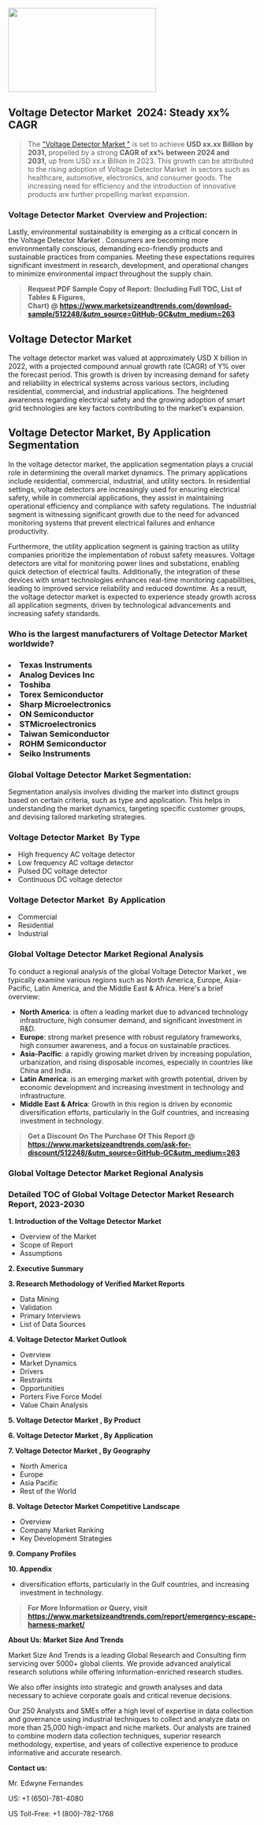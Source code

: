 <p><img class="alignnone size-medium wp-image-20088" src="https://ffe5etoiles.com/wp-content/uploads/2024/12/MST1-300x171.png" alt="" width="300" height="171" /></p><h2 id="ember46" class="ember-view reader-text-block__heading-2">Voltage Detector Market &nbsp;2024: Steady&nbsp;xx% CAGR</h2><blockquote id="ember47" class="ember-view reader-text-block__blockquote">The&nbsp;<a class="app-aware-link " href="https://www.marketsizeandtrends.com/download-sample/512248/&utm_source=GitHub-GC&utm_medium=263" target="_blank" data-test-app-aware-link="">"Voltage Detector Market "</a>&nbsp;is set to achieve&nbsp;<strong>USD&nbsp;xx.xx&nbsp;Billion by 2031,</strong>&nbsp;propelled by a strong&nbsp;<strong>CAGR of&nbsp;xx% between 2024 and 2031,</strong>&nbsp;up from USD xx.x Billion in 2023. This growth can be attributed to the rising adoption of&nbsp;Voltage Detector Market &nbsp;in sectors such as healthcare, automotive, electronics, and consumer goods. The increasing need for efficiency and the introduction of innovative products are further propelling market expansion.</blockquote><h3 id="ember48" class="ember-view reader-text-block__heading-3">Voltage Detector Market &nbsp;Overview and Projection:</h3><p id="ember49" class="ember-view reader-text-block__paragraph">Lastly, environmental sustainability is emerging as a critical concern in the&nbsp;Voltage Detector Market . Consumers are becoming more environmentally conscious, demanding eco-friendly products and sustainable practices from companies. Meeting these expectations requires significant investment in research, development, and operational changes to minimize environmental impact throughout the supply chain.</p><blockquote id="ember50" class="ember-view reader-text-block__blockquote"><strong>Request PDF Sample Copy of Report: (Including Full TOC, List of Tables &amp; Figures, Chart)&nbsp;@&nbsp;<strong><a href="https://www.marketsizeandtrends.com/download-sample/512248/&utm_source=GitHub-GC&utm_medium=263" target="_blank">https://www.marketsizeandtrends.com/download-sample/512248/&utm_source=GitHub-GC&utm_medium=263</a></strong></strong></blockquote><h3 class=""> <h2>Voltage Detector Market</h2><p>The voltage detector market was valued at approximately USD X billion in 2022, with a projected compound annual growth rate (CAGR) of Y% over the forecast period. This growth is driven by increasing demand for safety and reliability in electrical systems across various sectors, including residential, commercial, and industrial applications. The heightened awareness regarding electrical safety and the growing adoption of smart grid technologies are key factors contributing to the market's expansion.</p><h2>Voltage Detector Market, By Application Segmentation</h2><p>In the voltage detector market, the application segmentation plays a crucial role in determining the overall market dynamics. The primary applications include residential, commercial, industrial, and utility sectors. In residential settings, voltage detectors are increasingly used for ensuring electrical safety, while in commercial applications, they assist in maintaining operational efficiency and compliance with safety regulations. The industrial segment is witnessing significant growth due to the need for advanced monitoring systems that prevent electrical failures and enhance productivity.</p><p>Furthermore, the utility application segment is gaining traction as utility companies prioritize the implementation of robust safety measures. Voltage detectors are vital for monitoring power lines and substations, enabling quick detection of electrical faults. Additionally, the integration of these devices with smart technologies enhances real-time monitoring capabilities, leading to improved service reliability and reduced downtime. As a result, the voltage detector market is expected to experience steady growth across all application segments, driven by technological advancements and increasing safety standards.</p></h3><h3 id="" class="">Who is the largest manufacturers of&nbsp;Voltage Detector Market worldwide?</h3><h3 class=""></Li><Li>Texas Instruments</Li><Li> Analog Devices Inc</Li><Li> Toshiba</Li><Li> Torex Semiconductor</Li><Li> Sharp Microelectronics</Li><Li> ON Semiconductor</Li><Li> STMicroelectronics</Li><Li> Taiwan Semiconductor</Li><Li> ROHM Semiconductor</Li><Li> Seiko Instruments</h3><h3 id="ember53" class="ember-view reader-text-block__heading-3">Global&nbsp;Voltage Detector Market Segmentation:</h3><p id="ember54" class="ember-view reader-text-block__paragraph">Segmentation analysis involves dividing the market into distinct groups based on certain criteria, such as type and application. This helps in understanding the market dynamics, targeting specific customer groups, and devising tailored marketing strategies.</p><h3 id="" class="">Voltage Detector Market &nbsp;By Type</h3><p></Li><Li>High frequency AC voltage detector</Li><Li> Low frequency AC voltage detector</Li><Li> Pulsed DC voltage detector</Li><Li> Continuous DC voltage detector</p><h3 id="" class="">Voltage Detector Market &nbsp;By Application</h3><p class=""></Li><Li>Commercial</Li><Li> Residential</Li><Li> Industrial</p><h3 id="ember62" class="ember-view reader-text-block__heading-3">Global Voltage Detector Market Regional Analysis</h3><p id="ember63" class="ember-view reader-text-block__paragraph">To conduct a regional analysis of the global Voltage Detector Market , we typically examine various regions such as North America, Europe, Asia-Pacific, Latin America, and the Middle East &amp; Africa. Here's a brief overview:</p><ul><li><strong>North America</strong>: is often a leading market due to advanced technology infrastructure, high consumer demand, and significant investment in R&amp;D.</li><li><strong>Europe</strong>: strong market presence with robust regulatory frameworks, high consumer awareness, and a focus on sustainable practices.</li><li><strong>Asia-Pacific</strong>: a rapidly growing market driven by increasing population, urbanization, and rising disposable incomes, especially in countries like China and India.</li><li><strong>Latin America</strong>: is an emerging market with growth potential, driven by economic development and increasing investment in technology and infrastructure.</li><li><strong>Middle East &amp; Africa</strong>: Growth in this region is driven by economic diversification efforts, particularly in the Gulf countries, and increasing investment in technology.</li></ul><blockquote id="ember61" class="ember-view reader-text-block__blockquote"><strong>Get a Discount On The Purchase Of This Report @ <strong><a href="https://html-cleaner.com/" target="">https://www.marketsizeandtrends.com/ask-for-discount/512248/&utm_source=GitHub-GC&utm_medium=263</a></strong></strong></blockquote><h3 id="ember62" class="ember-view reader-text-block__heading-3">Global Voltage Detector Market Regional Analysis</h3><h3 id="" class="">Detailed TOC of Global Voltage Detector Market Research Report, 2023-2030</h3><p id="" class=""><strong>1. Introduction of the Voltage Detector Market </strong></p><ul><li>Overview of the Market</li><li>Scope of Report</li><li>Assumptions</li></ul><p id="" class=""><strong>2. Executive Summary</strong></p><p id="" class=""><strong>3. Research Methodology of Verified Market Reports</strong></p><ul><li>Data Mining</li><li>Validation</li><li>Primary Interviews</li><li>List of Data Sources</li></ul><p id="" class=""><strong>4. Voltage Detector Market Outlook</strong></p><ul><li>Overview</li><li>Market Dynamics</li><li>Drivers</li><li>Restraints</li><li>Opportunities</li><li>Porters Five Force Model</li><li>Value Chain Analysis</li></ul><p id="" class=""><strong>5. Voltage Detector Market , By Product</strong></p><p id="" class=""><strong>6. Voltage Detector Market , By Application</strong></p><p id="" class=""><strong>7. Voltage Detector Market , By Geography</strong></p><ul><li>North America</li><li>Europe</li><li>Asia Pacific</li><li>Rest of the World</li></ul><p id="" class=""><strong>8. Voltage Detector Market Competitive Landscape</strong></p><ul><li>Overview</li><li>Company Market Ranking</li><li>Key Development Strategies</li></ul><p id="" class=""><strong>9. Company Profiles</strong></p><p id="" class=""><strong>10. Appendix</strong></p><ul><li>diversification efforts, particularly in the Gulf countries, and increasing investment in technology.</li></ul><blockquote id="ember65" class="ember-view reader-text-block__blockquote"><strong>For More Information or Query, visit <strong><strong><a href="https://html-cleaner.com/" target="">https://www.marketsizeandtrends.com/report/emergency-escape-harness-market/</a></strong></strong></strong></blockquote><p id="" class=""><strong>About Us: Market Size And Trends</strong></p><p id="" class="">Market Size And Trends is a leading Global Research and Consulting firm servicing over 5000+ global clients. We provide advanced analytical research solutions while offering information-enriched research studies.</p><p id="" class="">We also offer insights into strategic and growth analyses and data necessary to achieve corporate goals and critical revenue decisions.</p><p id="" class="">Our 250 Analysts and SMEs offer a high level of expertise in data collection and governance using industrial techniques to collect and analyze data on more than 25,000 high-impact and niche markets. Our analysts are trained to combine modern data collection techniques, superior research methodology, expertise, and years of collective experience to produce informative and accurate research.</p><p id="" class=""><strong>Contact us:</strong></p><p id="" class="">Mr. Edwyne Fernandes</p><p id="" class="">US: +1 (650)-781-4080</p><p id="" class="">US Toll-Free: +1 (800)-782-1768</p>
